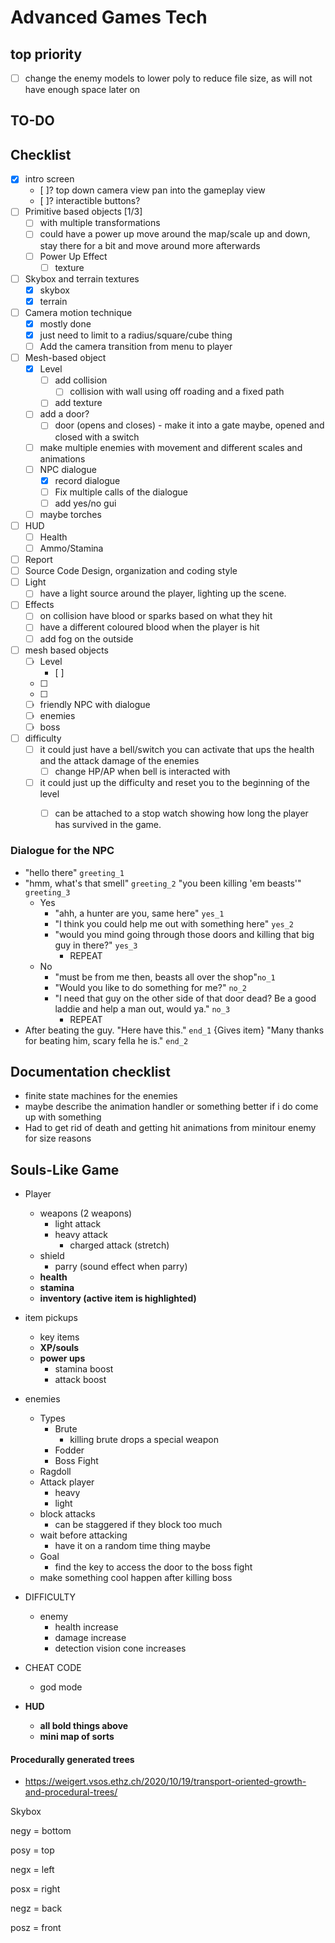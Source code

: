 # Advanced Games Tech

## top priority
- [ ] change the enemy models to lower poly to reduce file size, as will not have enough space later on


## TO-DO


## Checklist

- [x] intro screen
  - [ ]? top down camera view pan into the gameplay view
  - [ ]? interactible buttons?
- [ ] Primitive based objects [1/3]
  - [ ] with multiple transformations
  - [ ] could have a power up move around the map/scale up and down, stay there for a bit and move around more afterwards
  - [ ] Power Up Effect
    - [ ] texture
- [ ] Skybox and terrain textures
  - [x] skybox
  - [x] terrain
- [ ] Camera motion technique
  - [x] mostly done
  - [x] just need to limit to a radius/square/cube thing
  - [ ] Add  the camera transition from menu to player
- [ ] Mesh-based object
  - [x] Level
    - [ ] add collision
      - [ ] collision with wall using off roading and a fixed path
    - [ ] add texture
  - [ ] add a door?
    - [ ] door (opens and closes) - make it into a gate maybe, opened and closed with a switch
  - [ ] make multiple enemies with movement and different scales and animations
  - [ ] NPC dialogue
    - [x] record dialogue
    - [ ] Fix multiple calls of the dialogue
    - [ ] add yes/no gui
  - [ ] maybe torches
- [ ] HUD
  - [ ] Health
  - [ ] Ammo/Stamina
- [ ] Report
- [ ] Source Code Design, organization and coding style
- [ ] Light
  - [ ] have a light source around the player, lighting up the scene.
- [ ] Effects
  - [ ] on collision have blood or sparks based on what they hit
  - [ ] have a different coloured blood when the player is hit
  - [ ] add fog on the outside
- [ ] mesh based objects
  - [ ] Level
    - [ ] 
  - [ ] 
  - [ ] 
  - [ ] friendly NPC with dialogue
  - [ ] enemies
  - [ ] boss
- [ ] difficulty
  - [ ] it could just have a bell/switch you can activate that ups the health and the attack damage of the enemies
    - [ ] change HP/AP when bell is interacted with
  - [ ] it could just up the difficulty and reset you to the beginning of the level
    - [ ] can be attached to a stop watch showing how long the player has survived in the game.
    



### Dialogue for the NPC

- "hello there"  `greeting_1`
- "hmm, what's that smell" `greeting_2` "you been killing 'em beasts'" `greeting_3`
  - Yes
    - "ahh, a hunter are you, same here" `yes_1`
    - "I think you could help me out with something here" `yes_2`
    - "would you mind going through those doors and killing that big guy in there?" `yes_3`
      - REPEAT
  - No
    - "must be from me then, beasts all over the shop"`no_1`
    - "Would you like to do something for me?" `no_2`
    - "I need that guy on the other side of that door dead? Be a good laddie and help a man out, would ya." `no_3`
      - REPEAT
- After beating the guy. "Here have this." `end_1` {Gives item} "Many thanks for beating him, scary fella he is." `end_2`



## Documentation checklist
- finite state machines for the enemies
- maybe describe the animation handler or something better if i do come up with something
- Had to get rid of death and getting hit animations from minitour enemy for size reasons

## Souls-Like Game

- Player
  - weapons (2 weapons)
    - light attack
    - heavy attack
      - charged attack (stretch)
  - shield
    - parry (sound effect when parry)
  - **health**
  - **stamina**
  - **inventory (active item is highlighted)**

- item pickups
  - key items
  - **XP/souls**
  - **power ups**  
    - stamina boost
    - attack boost
- enemies
  - Types
    - Brute
      - killing brute drops a special weapon
    - Fodder
    - Boss Fight
  - Ragdoll
  - Attack player
    - heavy
    - light
  - block attacks
    - can be staggered if they block too much
  - wait before attacking
    - have it on a random time thing maybe
  - Goal
    - find the key to access the door to the boss fight
  - make something cool happen after killing boss
  
- DIFFICULTY
  - enemy
    - health increase
    - damage increase
    - detection vision cone increases
- CHEAT CODE
  - god mode
- **HUD**
  - **all bold things above**
  - **mini map of sorts**


#### Procedurally generated trees
- https://weigert.vsos.ethz.ch/2020/10/19/transport-oriented-growth-and-procedural-trees/

 



Skybox          

negy = bottom

posy = top

negx = left

posx = right

negz = back

posz = front
